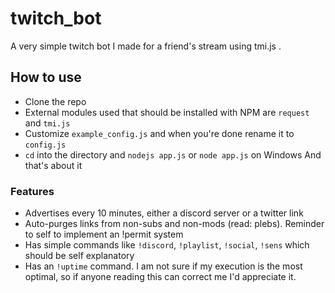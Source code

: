 # twitch_bot
A very simple twitch bot I made for a friend's stream using tmi.js .

## How to use
* Clone the repo
* External modules used that should be installed with NPM are `request` and `tmi.js`
* Customize `example_config.js` and when you're done rename it to `config.js`
* `cd` into the directory and `nodejs app.js` or `node app.js` on Windows
And that's about it

### Features
* Advertises every 10 minutes, either a discord server or a twitter link
* Auto-purges links from non-subs and non-mods (read: plebs). Reminder to self to implement an !permit system
* Has simple commands like `!discord`, `!playlist`, `!social`, `!sens` which should be self explanatory
* Has an `!uptime` command. I am not sure if my execution is the most optimal, so if anyone reading this can correct me I'd appreciate it.
